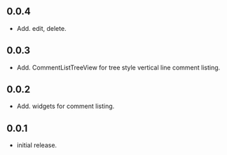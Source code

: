 ## 0.0.4
* Add. edit, delete.

## 0.0.3
* Add. CommentListTreeView for tree style vertical line comment listing.

## 0.0.2
* Add. widgets for comment listing.

## 0.0.1
* initial release.
